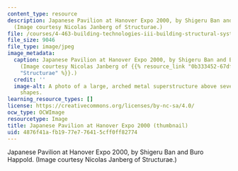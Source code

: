 ```yaml
---
content_type: resource
description: Japanese Pavilion at Hanover Expo 2000, by Shigeru Ban and Buro Happold.
  (Image courtesy Nicolas Janberg of Structurae.)
file: /courses/4-463-building-technologies-iii-building-structural-systems-ii-fall-2002/4876f41afb1977e776415cff0ff82774_4-463f02-th.jpg
file_size: 9046
file_type: image/jpeg
image_metadata:
  caption: Japanese Pavilion at Hanover Expo 2000, by Shigeru Ban and Buro Happold.
    (Image courtesy Nicolas Janberg of {{% resource_link "0b333452-67df-4292-b71f-e79c3c723bef"
    "Structurae" %}}.)
  credit: ''
  image-alt: A photo of a large, arched metal superstructure above several geometric
    shapes.
learning_resource_types: []
license: https://creativecommons.org/licenses/by-nc-sa/4.0/
ocw_type: OCWImage
resourcetype: Image
title: Japanese Pavilion at Hanover Expo 2000 (thumbnail)
uid: 4876f41a-fb19-77e7-7641-5cff0ff82774
---
```

Japanese Pavilion at Hanover Expo 2000, by Shigeru Ban and Buro Happold. (Image courtesy Nicolas Janberg of Structurae.)